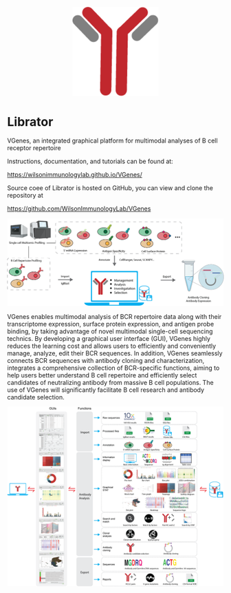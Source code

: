 <p align="center">
  <img src="/docs/img/logo.png"  width="200">
</p>

# Librator
VGenes, an integrated graphical platform for multimodal analyses of B cell receptor repertoire

Instructions, documentation, and tutorials can be found at:

https://wilsonimmunologylab.github.io/VGenes/

Source coee of Librator is hosted on GitHub, you can view and clone the repository at

https://github.com/WilsonImmunologyLab/VGenes

<img src="/docs/img/GraphicalAbstract.png"  width="800">

VGenes enables multimodal analysis of BCR repertoire data along with their transcriptome expression, surface protein expression, and antigen probe binding, by taking advantage of novel multimodal single-cell sequencing technics. By developing a graphical user interface (GUI), VGenes highly reduces the learning cost and allows users to efficiently and conveniently manage, analyze, edit their BCR sequences. In addition, VGenes seamlessly connects BCR sequences with antibody cloning and characterization, integrates a comprehensive collection of BCR-specific functions, aiming to help users better understand B cell repertoire and efficiently select candidates of neutralizing antibody from massive B cell populations. The use of VGenes will significantly facilitate B cell research and antibody candidate selection.

<img src="/docs/img/Overall.png"  width="800">
